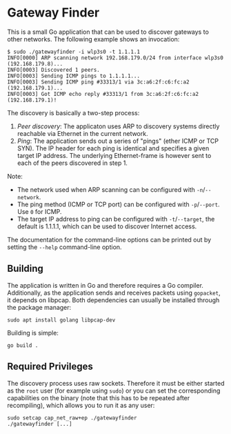 # Gateway Finder

This is a small Go application that can be used to discover gateways to other
networks. The following example shows an invocation:

```shell-session
$ sudo ./gatewayfinder -i wlp3s0 -t 1.1.1.1
INFO[0000] ARP scanning network 192.168.179.0/24 from interface wlp3s0 (192.168.179.8)... 
INFO[0003] Discovered 1 peers.                          
INFO[0003] Sending ICMP pings to 1.1.1.1...             
INFO[0003] Sending ICMP ping #33313/1 via 3c:a6:2f:c6:fc:a2 (192.168.179.1)... 
INFO[0003] Got ICMP echo reply #33313/1 from 3c:a6:2f:c6:fc:a2 (192.168.179.1)!
``` 

The discovery is basically a two-step process:
1. *Peer discovery*: The applicaton uses ARP to discovery systems directly
   reachable via Ethernet in the current network.
2. *Ping*: The application sends out a series of "pings" (ether ICMP or TCP
   SYN). The IP header for each ping is identical and specifies a given target
   IP address. The underlying Ethernet-frame is however sent to each of the
   peers discovered in step 1.

Note:
 * The network used when ARP scanning can be configured with `-n`/`--network`.
 * The ping method (ICMP or TCP port) can be configured with `-p`/`--port`. Use `0` for ICMP.
 * The target IP address to ping can be configured with `-t`/`--target`, the
   default is 1.1.1.1, which can be used to discover Internet access.

The documentation for the command-line options can be printed out by setting the
`--help` command-line option.

## Building

The application is written in Go and therefore requires a Go compiler.
Additionally, as the application sends and receives packets using `gopacket`, it
depends on libpcap. Both dependencies can usually be installed through the
package manager:

```
sudo apt install golang libpcap-dev
``` 

Building is simple:
```
go build .
```

## Required Privileges

The discovery process uses raw sockets. Therefore it must be either started as
the `root` user (for example using `sudo`) or you can set the corresponding
capabilities on the binary (note that this has to be repeated after
recompiling), which allows you to run it as any user:

```
sudo setcap cap_net_raw+ep ./gatewayfinder
./gatewayfinder [...]
```